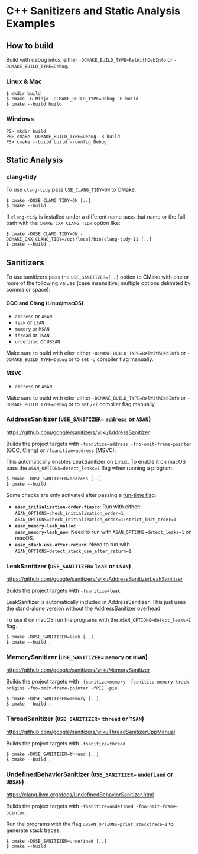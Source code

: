 # C++ Sanitizers and Static Analysis Examples

## How to build

Build with debug infos, either `-DCMAKE_BUILD_TYPE=RelWithDebInfo` or `-DCMAKE_BUILD_TYPE=Debug`.

### Linux & Mac

```
$ mkdir build
$ cmake -G Ninja -DCMAKE_BUILD_TYPE=Debug -B build
$ cmake --build build
```

### Windows

```
PS> mkdir build
PS> cmake -DCMAKE_BUILD_TYPE=Debug -B build
PS> cmake --build build --config Debug
```

## Static Analysis

### clang-tidy

To use `clang-tidy` pass `USE_CLANG_TIDY=ON` to CMake.

```
$ cmake -DUSE_CLANG_TIDY=ON [..]
$ cmake --build .
```

If `clang-tidy` is installed under a different name pass that name or the full path with the `CMAKE_CXX_CLANG_TIDY` option like:

```
$ cmake -DUSE_CLANG_TIDY=ON -DCMAKE_CXX_CLANG_TIDY=/opt/local/bin/clang-tidy-11 [..]
$ cmake --build .
```

## Sanitizers

To use sanitizers pass the `USE_SANITIZER=[..]` option to CMake with one or more of the following values (case insensitive; multiple options delimited by comma or space):

#### GCC and Clang (Linux/macOS)

- `address` or `ASAN`
- `leak` or `LSAN`
- `memory` or `MSAN`
- `thread` or `TSAN`
- `undefined` or `UBSAN`

Make sure to build with eiter either `-DCMAKE_BUILD_TYPE=RelWithDebInfo` or `-DCMAKE_BUILD_TYPE=Debug` or to set `-g` compiler flag manually.

#### MSVC

- `address` or `ASAN`

Make sure to build with eiter either `-DCMAKE_BUILD_TYPE=RelWithDebInfo` or `-DCMAKE_BUILD_TYPE=Debug` or to set `/Zi` compiler flag manually.

### AddressSanitizer (`USE_SANITIZER=` `address` or `ASAN`)

https://github.com/google/sanitizers/wiki/AddressSanitizer

Builds the project targets with `-fsanitize=address -fno-omit-frame-pointer` (GCC, Clang) or `/fsanitize=address` (MSVC).

This automatically enables LeakSanitizer on Linux. To enable it on macOS pass the `ASAN_OPTIONS=detect_leaks=1` flag when running a program.

```
$ cmake -DUSE_SANITIZER=address [..]
$ cmake --build .
```

Some checks are only activated after passing a [run-time flag](https://github.com/google/sanitizers/wiki/AddressSanitizerFlags#run-time-flags):

- **`asan_initialization-order-fiasco`**: Run with either:  
  `ASAN_OPTIONS=check_initialization_order=1`  
  `ASAN_OPTIONS=check_initialization_order=1:strict_init_order=1`
- **`asan_memory-leak_malloc`**  
  **`asan_memory-leak_new`**: Need to run with `ASAN_OPTIONS=detect_leaks=1` on macOS.
- **`asan_stack-use-after-return`**: Need to run with `ASAN_OPTIONS=detect_stack_use_after_return=1`.

### LeakSanitizer (`USE_SANITIZER=` `leak` or `LSAN`)

https://github.com/google/sanitizers/wiki/AddressSanitizerLeakSanitizer

Builds the project targets with `-fsanitize=leak`.

LeakSanitizer is automatically included in AddressSanitizer. This just uses the stand-alone version without the AddressSanitizer overhead.

To use it on macOS run the programs with the `ASAN_OPTIONS=detect_leaks=1` flag.

```
$ cmake -DUSE_SANITIZER=leak [..]
$ cmake --build .
```

### MemorySanitizer (`USE_SANITIZER=` `memory` or `MSAN`)

https://github.com/google/sanitizers/wiki/MemorySanitizer

Builds the project targets with `-fsanitize=memory -fsanitize-memory-track-origins -fno-omit-frame-pointer -fPIE -pie`.

```
$ cmake -DUSE_SANITIZER=memory [..]
$ cmake --build .
```

### ThreadSanitizer (`USE_SANITIZER=` `thread` or `TSAN`)

https://github.com/google/sanitizers/wiki/ThreadSanitizerCppManual

Builds the project targets with `-fsanitize=thread`.

```
$ cmake -DUSE_SANITIZER=thread [..]
$ cmake --build .
```

### UndefinedBehaviorSanitizer (`USE_SANITIZER=` `undefined` or `UBSAN`)

https://clang.llvm.org/docs/UndefinedBehaviorSanitizer.html

Builds the project targets with `-fsanitize=undefined -fno-omit-frame-pointer`.

Run the programs with the flag `UBSAN_OPTIONS=print_stacktrace=1` to generate stack traces.

```
$ cmake -DUSE_SANITIZER=undefined [..]
$ cmake --build .
```
